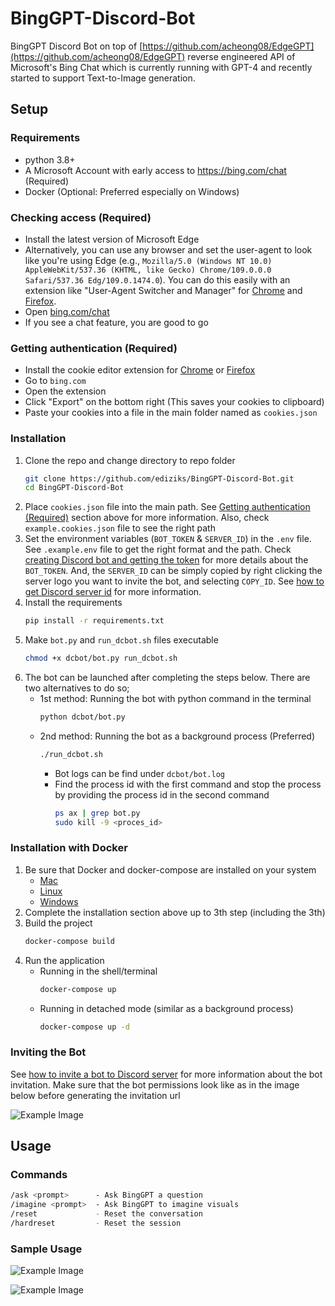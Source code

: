 # BingGPT-Discord-Bot

BingGPT Discord Bot on top of [https://github.com/acheong08/EdgeGPT](https://github.com/acheong08/EdgeGPT) reverse engineered API of Microsoft's Bing Chat which is currently running with GPT-4 and recently started to support Text-to-Image generation.

## Setup


### Requirements

- python 3.8+
- A Microsoft Account with early access to <https://bing.com/chat> (Required)
- Docker (Optional: Preferred especially on Windows)

### Checking access (Required)

- Install the latest version of Microsoft Edge
- Alternatively, you can use any browser and set the user-agent to look like you're using Edge (e.g., `Mozilla/5.0 (Windows NT 10.0) AppleWebKit/537.36 (KHTML, like Gecko) Chrome/109.0.0.0 Safari/537.36 Edg/109.0.1474.0`). You can do this easily with an extension like "User-Agent Switcher and Manager" for [Chrome](https://chrome.google.com/webstore/detail/user-agent-switcher-and-m/bhchdcejhohfmigjafbampogmaanbfkg) and [Firefox](https://addons.mozilla.org/en-US/firefox/addon/user-agent-string-switcher/).
- Open [bing.com/chat](https://bing.com/chat)
- If you see a chat feature, you are good to go

### Getting authentication (Required)

- Install the cookie editor extension for [Chrome](https://chrome.google.com/webstore/detail/cookie-editor/hlkenndednhfkekhgcdicdfddnkalmdm) or [Firefox](https://addons.mozilla.org/en-US/firefox/addon/cookie-editor/)
- Go to `bing.com`
- Open the extension
- Click "Export" on the bottom right (This saves your cookies to clipboard)
- Paste your cookies into a file in the main folder named as `cookies.json`

### Installation

1. Clone the repo and change directory to repo folder
   ```bash
   git clone https://github.com/ediziks/BingGPT-Discord-Bot.git
   cd BingGPT-Discord-Bot
   ```
2. Place `cookies.json` file into the main path. See [Getting authentication (Required)](https://github.com/ediziks/BingGPT-Discord-Bot#getting-authentication-required) section above for more information. Also, check `example.cookies.json` file to see the right path
3. Set the environment variables (`BOT_TOKEN` & `SERVER_ID`) in the `.env` file. See `.example.env` file to get the right format and the path. Check [creating Discord bot and getting the token](https://discordpy.readthedocs.io/en/stable/discord.html) for more details about the `BOT_TOKEN`. And, the `SERVER_ID` can be simply copied by right clicking the server logo you want to invite the bot, and selecting `COPY_ID`. See [how to get Discord server id](https://support.discord.com/hc/en-us/articles/206346498-Where-can-I-find-my-User-Server-Message-ID) for more information.
4. Install the requirements
   ```bash
   pip install -r requirements.txt
   ```
5. Make `bot.py` and `run_dcbot.sh` files executable
   ```bash
   chmod +x dcbot/bot.py run_dcbot.sh
   ```
6. The bot can be launched after completing the steps below. There are two alternatives to do so;
   - 1st method: Running the bot with python command in the terminal
     ```bash
     python dcbot/bot.py
     ```
   - 2nd method: Running the bot as a background process (Preferred)
     ```bash
     ./run_dcbot.sh
     ```
     - Bot logs can be find under `dcbot/bot.log`
     - Find the process id with the first command and stop the process by providing the process id in the second command
       ```bash
       ps ax | grep bot.py
       sudo kill -9 <proces_id>
       ```
### Installation with Docker
1. Be sure that Docker and docker-compose are installed on your system
   - [Mac](https://docs.docker.com/docker-for-mac/install/)
   - [Linux](https://docs.docker.com/install/)
   - [Windows](https://docs.docker.com/docker-for-windows/install/)
2. Complete the installation section above up to 3th step (including the 3th)
2. Build the project
   ```bash
   docker-compose build
   ```
3. Run the application
   - Running in the shell/terminal  
     ```bash
     docker-compose up
     ```
   - Running in detached mode (similar as a background process)
     ```bash
     docker-compose up -d
     ```

### Inviting the Bot
See [how to invite a bot to Discord server](https://discordpy.readthedocs.io/en/stable/discord.html#inviting-your-bot) for more information about the bot invitation. Make sure that the bot permissions look like as in the image below before generating the invitation url

![Example Image](https://drive.google.com/uc?id=186UYp2nKjEpJBUZh7xyAn4p9w2qZ28pX)

## Usage
### Commands
```bash
/ask <prompt>      - Ask BingGPT a question
/imagine <prompt>  - Ask BingGPT to imagine visuals
/reset             - Reset the conversation
/hardreset         - Reset the session
```
### Sample Usage

![Example Image](https://drive.google.com/uc?id=1A1cNS98neP17g3jkpcbDGlrRik1QNNbm)

![Example Image](https://drive.google.com/uc?id=12ygrhku-z79u2C0WsIFE7nowZv5nI9xJ)

